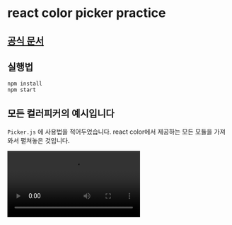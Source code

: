 # react color picker practice

## [공식 문서](https://casesandberg.github.io/react-color/)

## 실행법

```shell
npm install
npm start
```

## 모든 컬러피커의 예시입니다

`Picker.js` 에 사용법을 적어두었습니다. react color에서 제공하는 모든 모듈을 가져와서 펼쳐놓은 것입니다.

<video src="https://user-images.githubusercontent.com/79993356/220809146-992fb8a0-51af-4d4f-834b-9e7545f4ca4a.mov">
